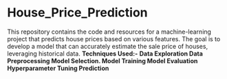 # House_Price_Prediction
This repository contains the code and resources for a machine-learning project that predicts house prices based on various features. The goal is to develop a model that can accurately estimate the sale price of houses, leveraging historical data.
**Techniques Used:-**
**Data Exploration
Data Preprocessing
Model Selection.
Model Training
Model Evaluation
Hyperparameter Tuning
Prediction**
